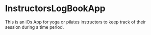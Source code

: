 # InstructorsLogBookApp
This is an iOs App for yoga or pilates instructors to keep track of their session during a time period.
